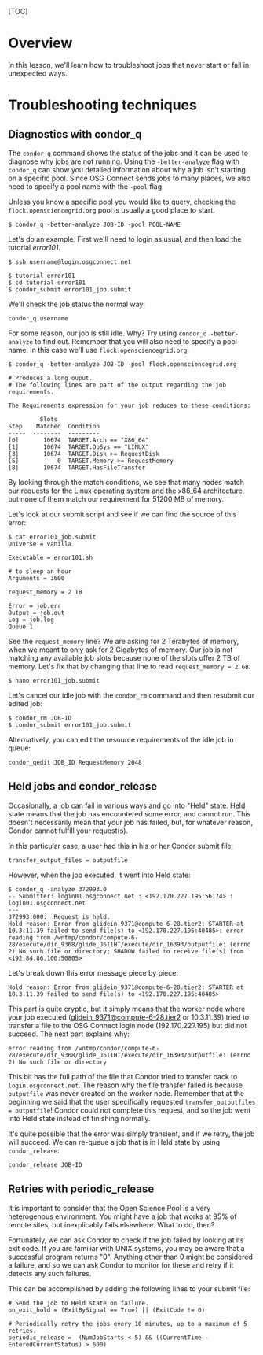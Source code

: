 [title]: - "Troubleshooting Job Errors"
[TOC]

# Overview
In this lesson, we'll learn how to troubleshoot jobs that never start or fail in unexpected ways. 

# Troubleshooting techniques

## Diagnostics with condor_q

The `condor_q` command shows the status of the jobs and it can be used 
to diagnose why jobs are not running. Using the `-better-analyze` flag 
with `condor_q` can show you detailed information about why a job isn't 
starting on a specific pool. Since OSG Connect sends jobs to many places, we also need to 
specify a pool name with the `-pool` flag.                              

Unless you know a specific pool you would like to query, checking the `flock.opensciencegrid.org` pool is usually a good place to start.

	$ condor_q -better-analyze JOB-ID -pool POOL-NAME

Let's do an example. First we'll need to login as usual, and then load the tutorial *error101*.

	$ ssh username@login.osgconnect.net
	
	$ tutorial error101
	$ cd tutorial-error101
	$ condor_submit error101_job.submit 

We'll check the job status the normal way:

	condor_q username

For some reason, our job is still idle. Why? Try using `condor_q
-better-analyze` to find out. Remember that you will also need to
specify a pool name. In this case we'll use `flock.opensciencegrid.org`:

	$ condor_q -better-analyze JOB-ID -pool flock.opensciencegrid.org
	 
	# Produces a long ouput. 
	# The following lines are part of the output regarding the job requirements.  
	
	The Requirements expression for your job reduces to these conditions:
	
	         Slots
	Step    Matched  Condition
	-----  --------  ---------
	[0]       10674  TARGET.Arch == "X86_64"
	[1]       10674  TARGET.OpSys == "LINUX"
	[3]       10674  TARGET.Disk >= RequestDisk
	[5]           0  TARGET.Memory >= RequestMemory
	[8]       10674  TARGET.HasFileTransfer

By looking through the match conditions, we see that many nodes match our requests for the Linux operating system and the x86_64 architecture, but none of them match our requirement for 51200 MB of memory. 

Let's look at our submit script and see if we can find the source of this error:

	$ cat error101_job.submit 
	Universe = vanilla
	
	Executable = error101.sh
	
	# to sleep an hour
	Arguments = 3600
	
	request_memory = 2 TB
	
	Error = job.err 
	Output = job.out 
	Log = job.log 
	Queue 1 

See the `request_memory` line? We are asking for 2 Terabytes of memory, when we meant to only 
ask for 2 Gigabytes of memory. Our job is not matching any available job slots because 
none of the slots offer 2 TB of memory. Let's fix that by changing that line to read `request_memory = 2 GB`.

	$ nano error101_job.submit

Let's cancel our idle job with the `condor_rm` command and then resubmit our edited job:

	$ condor_rm JOB-ID
	$ condor_submit error101_job.submit

Alternatively, you can edit the resource requirements of the idle job in queue:

	condor_qedit JOB_ID RequestMemory 2048


## Held jobs and condor_release

Occasionally, a job can fail in various ways and go into "Held"
state. Held state means that the job has encountered some error, and
cannot run. This doesn't necessarily mean that your job has failed, but,
for whatever reason, Condor cannot fulfill your request(s).

In this particular case, a user had this in his or her Condor submit file:

	transfer_output_files = outputfile

However, when the job executed, it went into Held state:

	$ condor_q -analyze 372993.0
	-- Submitter: login01.osgconnect.net : <192.170.227.195:56174> : login01.osgconnect.net
	---
	372993.000:  Request is held.
	Hold reason: Error from glidein_9371@compute-6-28.tier2: STARTER at 10.3.11.39 failed to send file(s) to <192.170.227.195:40485>: error reading from /wntmp/condor/compute-6-28/execute/dir_9368/glide_J6I1HT/execute/dir_16393/outputfile: (errno 2) No such file or directory; SHADOW failed to receive file(s) from <192.84.86.100:50805>

Let's break down this error message piece by piece:

	Hold reason: Error from glidein_9371@compute-6-28.tier2: STARTER at 10.3.11.39 failed to send file(s) to <192.170.227.195:40485>

This part is quite cryptic, but it simply means that the worker node
where your job executed (glidein_9371@compute-6-28.tier2 or 10.3.11.39)
tried to transfer a file to the OSG Connect login node (192.170.227.195)
but did not succeed. The next part explains why:

	error reading from /wntmp/condor/compute-6-28/execute/dir_9368/glide_J6I1HT/execute/dir_16393/outputfile: (errno 2) No such file or directory

This bit has the full path of the file that Condor tried to transfer back to `login.osgconnect.net`. The reason why the file transfer failed is because `outputfile` was never created on the worker node. Remember that at the beginning we said that the user specifically requested `transfer_outputfiles = outputfile`! Condor could not complete this request, and so the job went into Held state instead of finishing normally.

It's quite possible that the error was simply transient, and if we retry, the job will succeed. We can re-queue a job that is in Held state by using `condor_release`: 

	condor_release JOB-ID 


## Retries with periodic_release

It is important to consider that the Open Science Pool is a
very heterogenous environment. You might have a job that works at 95% of
remote sites, but inexplicably fails elsewhere. What to do, then?

Fortunately, we can ask Condor to check if the job failed by looking at
its exit code. If you are familiar with UNIX systems, you may be aware
that a successful program returns "0". Anything other than 0 might be
considered a failure, and so we can ask Condor to monitor for these and
retry if it detects any such failures.

This can be accomplished by adding the following lines to your submit file:

	# Send the job to Held state on failure. 
	on_exit_hold = (ExitBySignal == True) || (ExitCode != 0)  
	
	# Periodically retry the jobs every 10 minutes, up to a maximum of 5 retries.
	periodic_release =  (NumJobStarts < 5) && ((CurrentTime - EnteredCurrentStatus) > 600)

